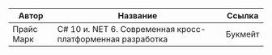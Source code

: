 
| Автор      | Название                                                   | Ссылка  |
| ---------- | ---------------------------------------------------------- | ------- |
| Прайс Марк | C# 10 и. NET 6. Современная кросс-платформенная разработка | Букмейт |
